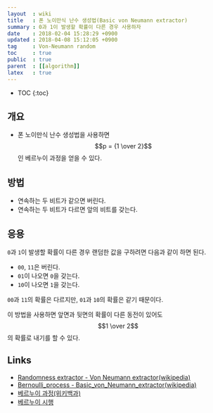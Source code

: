 ```yaml
---
layout  : wiki
title   : 폰 노이만식 난수 생성법(Basic von Neumann extractor)
summary : 0과 1이 발생할 확률이 다른 경우 사용하자
date    : 2018-02-04 15:28:29 +0900
updated : 2018-04-08 15:12:05 +0900
tag     : Von-Neumann random
toc     : true
public  : true
parent  : [[algorithm]]
latex   : true
---
```

* TOC
{:toc}

## 개요

* 폰 노이만식 난수 생성법을 사용하면 $$p = {1 \over 2}$$인 베르누이 과정을 얻을 수 있다.

## 방법

* 연속하는 두 비트가 같으면 버린다.
* 연속하는 두 비트가 다르면 앞의 비트를 갖는다.


## 응용

`0`과 `1`이 발생할 확률이 다른 경우 랜덤한 값을 구하려면 다음과 같이 하면 된다.

* `00`, `11`은 버린다.
* `01`이 나오면 `0`을 갖는다.
* `10`이 나오면 `1`을 갖는다.

`00`과 `11`의 확률은 다르지만, `01`과 `10`의 확률은 같기 때문이다.

이 방법을 사용하면 앞면과 뒷면의 확률이 다른 동전이 있어도 $$1 \over 2$$의 확률로 내기를 할 수 있다.

## Links

* [Randomness extractor - Von Neumann extractor(wikipedia)](https://en.wikipedia.org/wiki/Randomness_extractor#Von_Neumann_extractor )
* [Bernoulli_process - Basic_von_Neumann_extractor(wikipedia)](https://en.wikipedia.org/wiki/Bernoulli_process#Basic_von_Neumann_extractor )
* [베르누이 과정(위키백과)](https://ko.wikipedia.org/wiki/%EB%B2%A0%EB%A5%B4%EB%88%84%EC%9D%B4_%EA%B3%BC%EC%A0%95 )
* [베르누이 시행](https://ko.wikipedia.org/wiki/%EB%B2%A0%EB%A5%B4%EB%88%84%EC%9D%B4_%EC%8B%9C%ED%96%89 )
